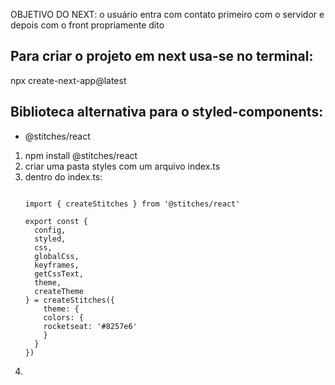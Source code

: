 OBJETIVO DO NEXT: o usuário entra com contato primeiro com o servidor e depois com o front propriamente dito

## Para criar o projeto em next usa-se no terminal:

npx create-next-app@latest

## Biblioteca alternativa para o styled-components:

- @stitches/react

1. npm install @stitches/react
2. criar uma pasta styles com um arquivo index.ts
3. dentro do index.ts:
    ```tsx
    
    import { createStitches } from '@stitches/react'

    export const {
      config,
      styled,
      css,
      globalCss,
      keyframes,
      getCssText,
      theme,
      createTheme
    } = createStitches({
        theme: {
        colors: {
        rocketseat: '#8257e6'
        }
      }
    })
    
    ```
4. 

